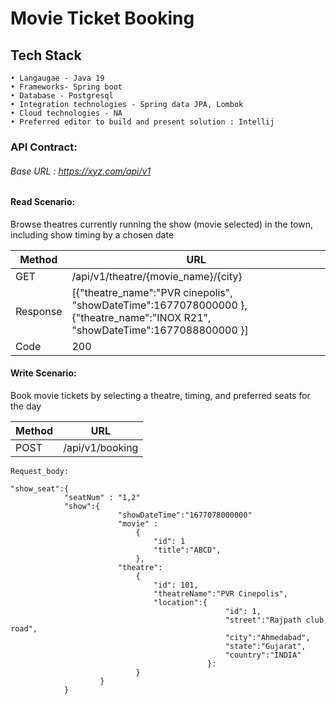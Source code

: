 # Movie Ticket Booking

## Tech Stack
    • Langaugae - Java 19
    • Frameworks- Spring boot
    • Database - Postgresql
    • Integration technologies - Spring data JPA, Lombok
    • Cloud technologies - NA
    • Preferred editor to build and present solution : Intellij


### API Contract:
###### Base URL : https://xyz.com/api/v1

#### Read Scenario:

Browse theatres currently running the show (movie selected) in the town, including show timing by a chosen date

| Method   | URL                                                                                                                          |
|----------|------------------------------------------------------------------------------------------------------------------------------|
| GET      | /api/v1/theatre/{movie_name}/{city}                                                                                          |
| Response | [{"theatre_name":"PVR cinepolis", "showDateTime":1677078000000 },{"theatre_name":"INOX R21", "showDateTime":1677088800000 }] |
| Code     | 200                                                                                                                          |


#### Write Scenario:

Book movie tickets by selecting a theatre, timing, and preferred seats for the day

| Method | URL              |
|--------|------------------|
| POST   | /api/v1/booking  |

    Request_body:
    
    "show_seat":{
                "seatNum" : "1,2"
                "show":{
                            "showDateTime":"1677078000000"
                            "movie" : 
                                {   
                                    "id": 1
                                    "title":"ABCD",
                                },
                            "theatre":
                                {
                                    "id": 101,
                                    "theatreName":"PVR Cinepolis",
                                    "location":{
                                                    "id": 1,
                                                    "street":"Rajpath club road",
                                                    "city":"Ahmedabad", 
                                                    "state":"Gujarat",
                                                    "country":"INDIA"
                                                }:
                                }
                        }
                }





